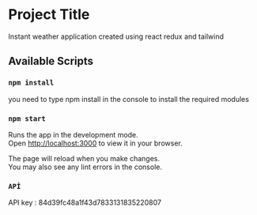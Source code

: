 # Project Title

Instant weather application created using react redux and tailwind

## Available Scripts

###  `npm install`

you need to type npm install in the console to install the required modules

### `npm start`

Runs the app in the development mode.\
Open [http://localhost:3000](http://localhost:3000) to view it in your browser.

The page will reload when you make changes.\
You may also see any lint errors in the console.



### `APİ`

API key : 84d39fc48a1f43d7833131835220807

